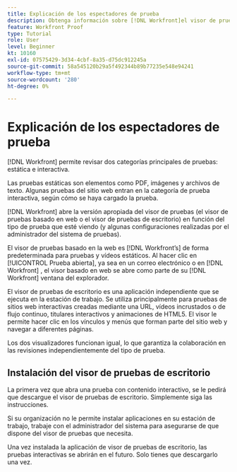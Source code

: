 ```yaml
---
title: Explicación de los espectadores de prueba
description: Obtenga información sobre [!DNL Workfront]el visor de pruebas basado en la web y el visor de pruebas de escritorio de , la diferencia entre los dos y cómo acceder a cada uno.
feature: Workfront Proof
type: Tutorial
role: User
level: Beginner
kt: 10160
exl-id: 07575429-3d34-4cbf-8a35-d75dc912245a
source-git-commit: 58a545120b29a5f492344b89b77235e548e94241
workflow-type: tm+mt
source-wordcount: '280'
ht-degree: 0%

---
```


# Explicación de los espectadores de prueba

[!DNL Workfront] permite revisar dos categorías principales de pruebas: estática e interactiva.

Las pruebas estáticas son elementos como PDF, imágenes y archivos de texto. Algunas pruebas del sitio web entran en la categoría de prueba interactiva, según cómo se haya cargado la prueba.

[!DNL Workfront] abre la versión apropiada del visor de pruebas (el visor de pruebas basado en web o el visor de pruebas de escritorio) en función del tipo de prueba que esté viendo (y algunas configuraciones realizadas por el administrador del sistema de pruebas).

El visor de pruebas basado en la web es [!DNL Workfront’s] de forma predeterminada para pruebas y vídeos estáticos. Al hacer clic en [!UICONTROL Prueba abierta], ya sea en un correo electrónico o en [!DNL Workfront] , el visor basado en web se abre como parte de su [!DNL Workfront] ventana del explorador.

El visor de pruebas de escritorio es una aplicación independiente que se ejecuta en la estación de trabajo. Se utiliza principalmente para pruebas de sitios web interactivas creadas mediante una URL, vídeos incrustados o de flujo continuo, titulares interactivos y animaciones de HTML5. El visor le permite hacer clic en los vínculos y menús que forman parte del sitio web y navegar a diferentes páginas.

Los dos visualizadores funcionan igual, lo que garantiza la colaboración en las revisiones independientemente del tipo de prueba.

## Instalación del visor de pruebas de escritorio

La primera vez que abra una prueba con contenido interactivo, se le pedirá que descargue el visor de pruebas de escritorio. Simplemente siga las instrucciones.

Si su organización no le permite instalar aplicaciones en su estación de trabajo, trabaje con el administrador del sistema para asegurarse de que dispone del visor de pruebas que necesita.

Una vez instalada la aplicación de visor de pruebas de escritorio, las pruebas interactivas se abrirán en el futuro. Solo tienes que descargarlo una vez.

<!-- 
### Learn more
* Differences between the Web Proofing Viewer and the Desktop Proofing Viewer
* Review an interactive proof
* Install the Desktop Proofing Viewer
* Understand the Desktop Proofing Viewer
* Open proofs in the Desktop Proofing Viewer
* Interactive content proofs
-->
